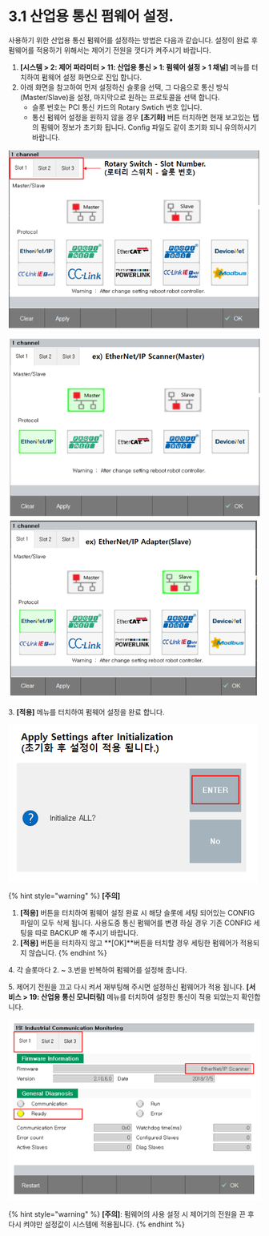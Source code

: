 ﻿# 3.1 산업용 통신 펌웨어 설정.

사용하기 위한 산업용 통신 펌웨어를 설정하는 방법은 다음과 같습니다. 설정이 완료 후 펌웨어를 적용하기 위해서는 제어기 전원을 껏다가 켜주시기 바랍니다.

1. **\[시스템 > 2: 제어 파라미터 > 11: 산업용 통신 > 1: 펌웨어 설정 > 1 채널]** 메뉴를 터치하여 펌웨어 설정 화면으로 진입 합니다.
2. 아래 화면을 참고하여 먼저 설정하신 슬롯을 선택, 그 다음으로 통신 방식(Master/Slave)을 설정, 마지막으로 원하는 프로토콜을 선택 합니다.
   * 슬롯 번호는 PCI 통신 카드의 Rotary Swtich 번호 입니다.
   * 통신 펌웨어 설정을 원하지 않을 경우 **\[초기화]** 버튼 터치하면 현재 보고있는 탭의 펌웨어 정보가 초기화 됩니다. Config 파일도 같이 초기화 되니 유의하시기 바랍니다.

![그림 3.1-1 산업용 통신 설정 화면](<../_assets/3-Settings-Industrial-Communication/3.1-Setting-Firmware/image_1.png>)

![그림 3.1-2 산업용 통신 설정 화면(master)](<../_assets/3-Settings-Industrial-Communication/3.1-Setting-Firmware/image_2.png>) ![그림 3.1-3 산업용 통신 설정 화면(Slave)](<../_assets/3-Settings-Industrial-Communication/3.1-Setting-Firmware/image_3.png>)

3\. **\[적용]** 메뉴를 터치하여 펌웨어 설정을 완료 합니다.

![그림 3.1-4 산업용 통신 설정 화면](<../_assets/3-Settings-Industrial-Communication/3.1-Setting-Firmware/image_4.png>)

{% hint style="warning" %}
**\[주의]**

1. **\[적용]** 버튼을 터치하여 펌웨어 설정 완료 시 해당 슬롯에 세팅 되어있는 CONFIG 파일이 모두 삭제 됩니다. 사용도중 통신 펌웨어를 변경 하실 경우 기존 CONFIG 세팅을 따로 BACKUP 해 주시기 바랍니다.
2. **\[적용]** 버튼을 터치하지 않고 **\[OK]**버튼을 터치할 경우 세팅한 펌웨어가 적용되지 않습니다.
{% endhint %}

4\. 각 슬롯마다 2. \~ 3.번을 반복하여 펌웨어를 설정해 줍니다.

5\. 제어기 전원을 끄고 다시 켜서 재부팅해 주시면 설정하신 펌웨어가 적용 됩니다.
   **\[서비스 > 19: 산업용 통신 모니터링]** 메뉴를 터치하여 설정한 통신이 적용 되었는지 확인합니다.

![그림 3.1-5 산업용 통신 설정 화면](<../_assets/3-Settings-Industrial-Communication/3.1-Setting-Firmware/image_5.png>)



{% hint style="warning" %}
**\[주의]**: 펌웨어의 사용 설정 시 제어기의 전원을 끈 후 다시 켜야만 설정값이 시스템에 적용됩니다.
{% endhint %}
